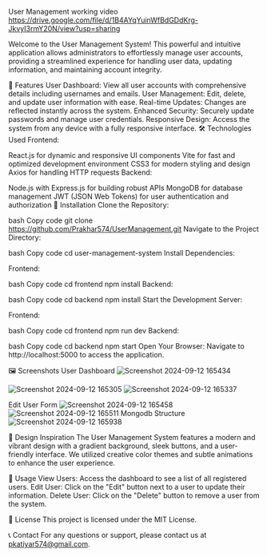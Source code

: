 User Management 
working video 
https://drive.google.com/file/d/1B4AYqYuinWfBdGDdKrg-JkvyI3rmY20N/view?usp=sharing

Welcome to the User Management System! This powerful and intuitive application allows administrators to effortlessly manage user accounts, providing a streamlined experience for handling user data, updating information, and maintaining account integrity.

🚀 Features
User Dashboard: View all user accounts with comprehensive details including usernames and emails.
User Management: Edit, delete, and update user information with ease.
Real-time Updates: Changes are reflected instantly across the system.
Enhanced Security: Securely update passwords and manage user credentials.
Responsive Design: Access the system from any device with a fully responsive interface.
🛠️ Technologies Used
Frontend:

React.js for dynamic and responsive UI components
Vite for fast and optimized development environment
CSS3 for modern styling and design
Axios for handling HTTP requests
Backend:

Node.js with Express.js for building robust APIs
MongoDB for database management
JWT (JSON Web Tokens) for user authentication and authorization
📖 Installation
Clone the Repository:

bash
Copy code
git clone https://github.com/Prakhar574/UserManagement.git
Navigate to the Project Directory:

bash
Copy code
cd user-management-system
Install Dependencies:

Frontend:

bash
Copy code
cd frontend
npm install
Backend:

bash
Copy code
cd backend
npm install
Start the Development Server:

Frontend:

bash
Copy code
cd frontend
npm run dev
Backend:

bash
Copy code
cd backend
npm start
Open Your Browser: Navigate to http://localhost:5000 to access the application.

🖼️ Screenshots
User Dashboard
![Screenshot 2024-09-12 165434](https://github.com/user-attachments/assets/82fb7695-5bd0-4705-9eff-068f939b018b)

![Screenshot 2024-09-12 165305](https://github.com/user-attachments/assets/d1c798b7-14ae-4c39-be22-c7440f562b63)
![Screenshot 2024-09-12 165337](https://github.com/user-attachments/assets/497e870c-6d51-40a4-9902-15faf0c02cb0)

Edit User Form
![Screenshot 2024-09-12 165458](https://github.com/user-attachments/assets/55397426-de0c-4ecb-b2ea-32e1c0edb4ed)
![Screenshot 2024-09-12 165511](https://github.com/user-attachments/assets/d922f822-c195-4572-9e2a-2f120c24afc0)
 Mongodb Structure
![Screenshot 2024-09-12 165938](https://github.com/user-attachments/assets/665b45da-08a0-426f-ae32-31b0ad83b69e)


🎨 Design Inspiration
The User Management System features a modern and vibrant design with a gradient background, sleek buttons, and a user-friendly interface. We utilized creative color themes and subtle animations to enhance the user experience.

📜 Usage
View Users: Access the dashboard to see a list of all registered users.
Edit User: Click on the "Edit" button next to a user to update their information.
Delete User: Click on the "Delete" button to remove a user from the system.


📝 License
This project is licensed under the MIT License.

📞 Contact
For any questions or support, please contact us at pkatiyar574@gmail.com.








